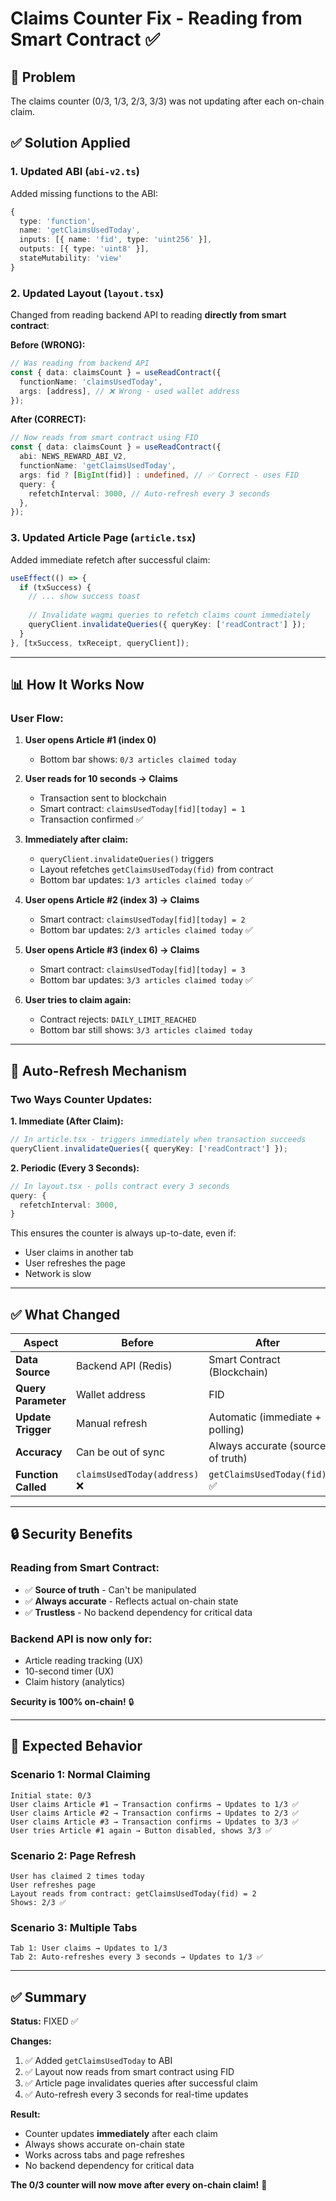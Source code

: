 # Claims Counter Fix - Reading from Smart Contract ✅

## 🎯 Problem
The claims counter (0/3, 1/3, 2/3, 3/3) was not updating after each on-chain claim.

## ✅ Solution Applied

### 1. Updated ABI (`abi-v2.ts`)
Added missing functions to the ABI:
```typescript
{
  type: 'function',
  name: 'getClaimsUsedToday',
  inputs: [{ name: 'fid', type: 'uint256' }],
  outputs: [{ type: 'uint8' }],
  stateMutability: 'view'
}
```

### 2. Updated Layout (`layout.tsx`)
Changed from reading backend API to reading **directly from smart contract**:

**Before (WRONG):**
```typescript
// Was reading from backend API
const { data: claimsCount } = useReadContract({
  functionName: 'claimsUsedToday',
  args: [address], // ❌ Wrong - used wallet address
});
```

**After (CORRECT):**
```typescript
// Now reads from smart contract using FID
const { data: claimsCount } = useReadContract({
  abi: NEWS_REWARD_ABI_V2,
  functionName: 'getClaimsUsedToday',
  args: fid ? [BigInt(fid)] : undefined, // ✅ Correct - uses FID
  query: { 
    refetchInterval: 3000, // Auto-refresh every 3 seconds
  },
});
```

### 3. Updated Article Page (`article.tsx`)
Added immediate refetch after successful claim:

```typescript
useEffect(() => {
  if (txSuccess) {
    // ... show success toast
    
    // Invalidate wagmi queries to refetch claims count immediately
    queryClient.invalidateQueries({ queryKey: ['readContract'] });
  }
}, [txSuccess, txReceipt, queryClient]);
```

---

## 📊 How It Works Now

### User Flow:
1. **User opens Article #1 (index 0)**
   - Bottom bar shows: `0/3 articles claimed today`

2. **User reads for 10 seconds → Claims**
   - Transaction sent to blockchain
   - Smart contract: `claimsUsedToday[fid][today] = 1`
   - Transaction confirmed ✅

3. **Immediately after claim:**
   - `queryClient.invalidateQueries()` triggers
   - Layout refetches `getClaimsUsedToday(fid)` from contract
   - Bottom bar updates: `1/3 articles claimed today` ✅

4. **User opens Article #2 (index 3) → Claims**
   - Smart contract: `claimsUsedToday[fid][today] = 2`
   - Bottom bar updates: `2/3 articles claimed today` ✅

5. **User opens Article #3 (index 6) → Claims**
   - Smart contract: `claimsUsedToday[fid][today] = 3`
   - Bottom bar updates: `3/3 articles claimed today` ✅

6. **User tries to claim again:**
   - Contract rejects: `DAILY_LIMIT_REACHED`
   - Bottom bar still shows: `3/3 articles claimed today`

---

## 🔄 Auto-Refresh Mechanism

### Two Ways Counter Updates:

**1. Immediate (After Claim):**
```typescript
// In article.tsx - triggers immediately when transaction succeeds
queryClient.invalidateQueries({ queryKey: ['readContract'] });
```

**2. Periodic (Every 3 Seconds):**
```typescript
// In layout.tsx - polls contract every 3 seconds
query: { 
  refetchInterval: 3000,
}
```

This ensures the counter is always up-to-date, even if:
- User claims in another tab
- User refreshes the page
- Network is slow

---

## ✅ What Changed

| Aspect | Before | After |
|--------|--------|-------|
| **Data Source** | Backend API (Redis) | Smart Contract (Blockchain) |
| **Query Parameter** | Wallet address | FID |
| **Update Trigger** | Manual refresh | Automatic (immediate + polling) |
| **Accuracy** | Can be out of sync | Always accurate (source of truth) |
| **Function Called** | `claimsUsedToday(address)` ❌ | `getClaimsUsedToday(fid)` ✅ |

---

## 🔒 Security Benefits

### Reading from Smart Contract:
- ✅ **Source of truth** - Can't be manipulated
- ✅ **Always accurate** - Reflects actual on-chain state
- ✅ **Trustless** - No backend dependency for critical data

### Backend API is now only for:
- Article reading tracking (UX)
- 10-second timer (UX)
- Claim history (analytics)

**Security is 100% on-chain!** 🔒

---

## 🎯 Expected Behavior

### Scenario 1: Normal Claiming
```
Initial state: 0/3
User claims Article #1 → Transaction confirms → Updates to 1/3 ✅
User claims Article #2 → Transaction confirms → Updates to 2/3 ✅
User claims Article #3 → Transaction confirms → Updates to 3/3 ✅
User tries Article #1 again → Button disabled, shows 3/3 ✅
```

### Scenario 2: Page Refresh
```
User has claimed 2 times today
User refreshes page
Layout reads from contract: getClaimsUsedToday(fid) = 2
Shows: 2/3 ✅
```

### Scenario 3: Multiple Tabs
```
Tab 1: User claims → Updates to 1/3
Tab 2: Auto-refreshes every 3 seconds → Updates to 1/3 ✅
```

---

## ✅ Summary

**Status:** FIXED ✅

**Changes:**
1. ✅ Added `getClaimsUsedToday` to ABI
2. ✅ Layout now reads from smart contract using FID
3. ✅ Article page invalidates queries after successful claim
4. ✅ Auto-refresh every 3 seconds for real-time updates

**Result:**
- Counter updates **immediately** after each claim
- Always shows accurate on-chain state
- Works across tabs and page refreshes
- No backend dependency for critical data

**The 0/3 counter will now move after every on-chain claim!** 🎉
